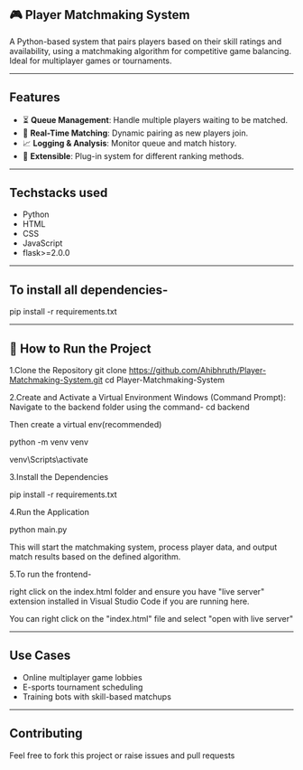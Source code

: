 🎮 Player Matchmaking System
---

A Python-based system that pairs players based on their skill ratings and availability, using a matchmaking algorithm for competitive game balancing. Ideal for multiplayer games or tournaments.

---

Features
---
- ⏳ **Queue Management**: Handle multiple players waiting to be matched.
- 🔄 **Real-Time Matching**: Dynamic pairing as new players join.
- 📈 **Logging & Analysis**: Monitor queue and match history.
- 🔌 **Extensible**: Plug-in system for different ranking methods.

---

Techstacks used
---
- Python
- HTML
- CSS
- JavaScript
- flask>=2.0.0

---       

To install all dependencies-
---
pip install -r requirements.txt

---

🚀 How to Run the Project
---
1.Clone the Repository
git clone https://github.com/Ahibhruth/Player-Matchmaking-System.git
cd Player-Matchmaking-System




2.Create and Activate a Virtual Environment
Windows (Command Prompt):
Navigate to the backend folder using the command-  cd backend

Then create a virtual env(recommended)

python -m venv venv

venv\Scripts\activate

3.Install the Dependencies

pip install -r requirements.txt

4.Run the Application

python main.py

This will start the matchmaking system, process player data, and output match results based on the defined algorithm.

5.To run the frontend-

right click on the index.html folder and ensure you have "live server" extension installed in Visual Studio Code if you are running here.

You can right click on the "index.html" file and select "open with live server"

---

Use Cases
---
- Online multiplayer game lobbies
- E-sports tournament scheduling
- Training bots with skill-based matchups

---

Contributing
---
Feel free to fork this project or raise issues and pull requests
